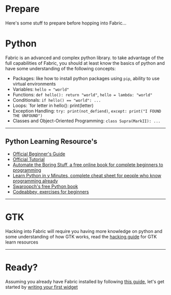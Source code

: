 # Prepare

Here's some stuff to prepare before hopping into Fabric...

# Python

Fabric is an advanced and complex python library. to take advantage of the full capabilities of Fabric, you should at least know the basics of python and have some understanding of the following concepts:

-   Packages: like how to install python packages using `pip`, ability to use virtual environments
-   Variables: `hello = "world"`
-   Functions: `def hello(): return "world"`, `hello = lambda: "world"`
-   Conditionals: `if hello() == "world": ...`
-   Loops: `for letter in hello(): print(letter)
-   Exception Handling: `try: print(not_defiend)`, `except: print("I FOUND THE UNFOUND")`
-   Classes and Object-Oriented Programming: `class Supra(MarkII): ...`

---

## Python Learning Resource's

-   [Official Beginner's Guide](https://wiki.python.org/moin/BeginnersGuide)
-   [Official Tutorial](https://docs.python.org/3/tutorial/)
-   [Automate the Boring Stuff, a free online book for complete beginners to programming](https://automatetheboringstuff.com/)
-   [Learn Python in y Minutes, complete cheat sheet for people who know programming already](https://learnxinyminutes.com/docs/python3/)
-   [Swaroopch's free Python book](http://python.swaroopch.com/)
-   [Codeabbey, exercises for beginners](http://www.codeabbey.com/)

---

# GTK

Hacking into Fabric will require you having more knowledge on python and some understanding of how GTK works, read the [hacking guide](hacking-guide.md) for GTK learn resources

---

# Ready?

Assuming you already have Fabric installed by following [this guide](installation-guide.md), let's get started by [writing your first widget](first-widget.md)
